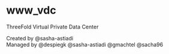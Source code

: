 # www_vdc
 ThreeFold Virtual Private Data Center

Created by @sasha-astiadi
<br>
Managed by @despiegk @sasha-astiadi @gmachtel @sacha96

